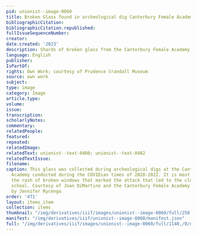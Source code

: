 ```yaml
---
pid: unionist--image-0060
title: Broken Glass found in archeological dig Canterbury Female Academy 2020-2022
bibliographicCitation: 
bibliographicCitation.republished: 
fullIssueSequenceNumber: 
creator: 
date.created: '2023'
description: Shards of broken glass from the Canterbury Female Academy
language: English
publisher: 
IsPartOf: 
rights: Own Work; courtesy of Prudence Crandall Museum
source: own work
subject: 
type: image
category: Image
article.type: 
volume: 
issue: 
transcription: 
scholarlyNotes: 
commentary: 
relatedPeople: 
featured: 
repeated: 
relatedImage: 
relatedText: unionist--text-0400; unionist--text-0402
relatedTextIssue: 
filename: 
caption: This glass was collected during archeological digs at the Canterbury Female
  Academy conducted during the COVIDian times of 2020-2022. It is most likely from
  the rash of broken windows that marked the attack that led to the closure of the
  school. Courtesy of Joan DiMartino and the Canterbury Female Academy. Photography
  by Jennifer Rycenga
order: '471'
layout: items_item
collection: items
thumbnail: "/img/derivatives/iiif/images/unionist--image-0060/full/250,/0/default.jpg"
manifest: "/img/derivatives/iiif/unionist--image-0060/manifest.json"
full: "/img/derivatives/iiif/images/unionist--image-0060/full/1140,/0/default.jpg"
---
```

